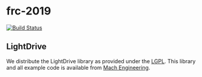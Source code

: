# frc-2019

[![Build Status](https://travis-ci.org/chopshop-166/frc-2019.svg?branch=master)](https://travis-ci.org/chopshop-166/frc-2019)

## LightDrive
We distribute the LightDrive library as provided under the [LGPL](https://www.gnu.org/licenses/lgpl-3.0.en.html). This library and all example code is available from [Mach Engineering](https://mach-engineering.com/products/LDRV-12/). 